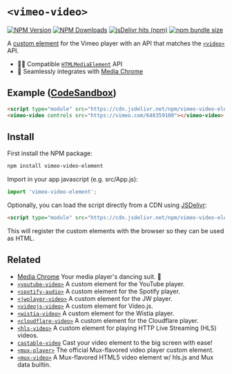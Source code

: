 # `<vimeo-video>`

[![NPM Version](https://img.shields.io/npm/v/vimeo-video-element?style=flat-square&color=informational)](https://www.npmjs.com/package/vimeo-video-element) 
[![NPM Downloads](https://img.shields.io/npm/dm/vimeo-video-element?style=flat-square&color=informational&label=npm)](https://www.npmjs.com/package/vimeo-video-element) 
[![jsDelivr hits (npm)](https://img.shields.io/jsdelivr/npm/hm/vimeo-video-element?style=flat-square&color=%23FF5627)](https://www.jsdelivr.com/package/npm/vimeo-video-element)
[![npm bundle size](https://img.shields.io/bundlephobia/minzip/vimeo-video-element?style=flat-square&color=success&label=gzip)](https://bundlephobia.com/result?p=vimeo-video-element) 

A [custom element](https://developer.mozilla.org/en-US/docs/Web/Web_Components/Using_custom_elements) 
for the Vimeo player with an API that matches the 
[`<video>`](https://developer.mozilla.org/en-US/docs/Web/HTML/Element/video) API.

- 🏄‍♂️ Compatible [`HTMLMediaElement`](https://developer.mozilla.org/en-US/docs/Web/API/HTMLMediaElement) API
- 🕺 Seamlessly integrates with [Media Chrome](https://github.com/muxinc/media-chrome)

## Example ([CodeSandbox](https://codesandbox.io/s/vimeo-video-element-x5ku6s))

<!-- prettier-ignore -->
```html
<script type="module" src="https://cdn.jsdelivr.net/npm/vimeo-video-element@1.0/+esm"></script>
<vimeo-video controls src="https://vimeo.com/648359100"></vimeo-video>
```

## Install

First install the NPM package:

```bash
npm install vimeo-video-element
```

Import in your app javascript (e.g. src/App.js):

```js
import 'vimeo-video-element';
```

Optionally, you can load the script directly from a CDN using [JSDelivr](https://www.jsdelivr.com/):

<!-- prettier-ignore -->
```html
<script type="module" src="https://cdn.jsdelivr.net/npm/vimeo-video-element@1.0/+esm"></script>
```

This will register the custom elements with the browser so they can be used as HTML.

## Related

- [Media Chrome](https://github.com/muxinc/media-chrome) Your media player's dancing suit. 🕺
- [`<youtube-video>`](https://github.com/muxinc/media-elements/tree/main/packages/youtube-video-element) A custom element for the YouTube player.
- [`<spotify-audio>`](https://github.com/muxinc/media-elements/tree/main/packages/spotify-audio-element) A custom element for the Spotify player.
- [`<jwplayer-video>`](https://github.com/muxinc/media-elements/tree/main/packages/jwplayer-video-element) A custom element for the JW player.
- [`<videojs-video>`](https://github.com/muxinc/media-elements/tree/main/packages/videojs-video-element) A custom element for Video.js.
- [`<wistia-video>`](https://github.com/muxinc/media-elements/tree/main/packages/wistia-video-element) A custom element for the Wistia player.
- [`<cloudflare-video>`](https://github.com/muxinc/media-elements/tree/main/packages/cloudflare-video-element) A custom element for the Cloudflare player.
- [`<hls-video>`](https://github.com/muxinc/media-elements/tree/main/packages/hls-video-element) A custom element for playing HTTP Live Streaming (HLS) videos.
- [`castable-video`](https://github.com/muxinc/media-elements/tree/main/packages/castable-video) Cast your video element to the big screen with ease!
- [`<mux-player>`](https://github.com/muxinc/elements/tree/main/packages/mux-player) The official Mux-flavored video player custom element.
- [`<mux-video>`](https://github.com/muxinc/elements/tree/main/packages/mux-video) A Mux-flavored HTML5 video element w/ hls.js and Mux data builtin.
